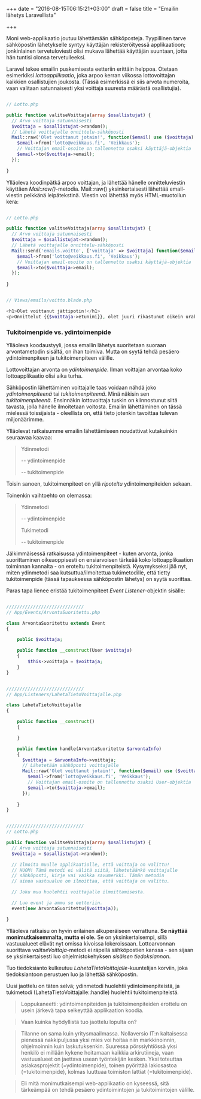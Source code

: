 +++
date = "2016-08-15T06:15:21+03:00"
draft = false
title = "Emailin lähetys Laravellista"

+++

Moni web-applikaatio joutuu lähettämään sähköposteja. Tyypillinen tarve sähköpostin lähetykselle syntyy käyttäjän rekisteröityessä applikaatioon; jonkinlainen tervetuloviesti olisi mukava lähettää käyttäjän suuntaan, jotta hän tuntisi olonsa tervetulleeksi.

Laravel tekee emailin puskemisesta eetteriin erittäin helppoa. Otetaan esimerkiksi *lottoapplikaatio*, joka arpoo kerran viikossa lottovoittajan kaikkien osallistujien joukosta. (Tässä esimerkissä ei siis arvota numeroita, vaan valitaan satunnaisesti yksi voittaja suuresta määrästä osallistujia).

```php

// Lotto.php

public function valitseVoittaja(array $osallistujat) {
  // Arvo voittaja satunnaisesti
  $voittaja = $osallistujat->random();
  // Lähetä voittajalle onnittelu-sähköposti
  Mail::raw('Olet voittanut jotain!', function($email) use ($voittaja) {
    $email->from('lotto@veikkaus.fi', 'Veikkaus');
    // Voittajan email-osoite on tallennettu osaksi käyttäjä-objektia
    $email->to($voittaja->email);
  });
	
}

```

Ylläoleva koodinpätkä arpoo voittajan, ja lähettää hänelle onnitteluviestin käyttäen *Mail::raw()*-metodia. Mail::raw() yksinkertaisesti lähettää email-viestin pelkkänä leipätekstinä. Viestin voi lähettää myös HTML-muotoilun kera:

```php

// Lotto.php

public function valitseVoittaja(array $osallistujat) {
  // Arvo voittaja satunnaisesti
  $voittaja = $osallistujat->random();
  // Lähetä voittajalle onnittelu-sähköposti
  Mail::send('emails.voitto', ['voittaja' => $voittaja] function($email) use ($voittaja) {
    $email->from('lotto@veikkaus.fi', 'Veikkaus');
    // Voittajan email-osoite on tallennettu osaksi käyttäjä-objektia
    $email->to($voittaja->email);
  });
	
}


// Views/emails/voitto.blade.php

<h1>Olet voittanut jättipotin!</h1>
<p>Onnittelut {{$voittaja->etunimi}}, olet juuri rikastunut oikein urakalla.</p>


```

### Tukitoimenpide vs. ydintoimenpide

Ylläoleva koodaustyyli, jossa emailin lähetys suoritetaan suoraan arvontametodin sisältä, on ihan toimiva. Mutta on syytä tehdä pesäero ydintoimenpiteen ja tukitoimenpiteen välille.

Lottovoittajan arvonta on *ydintoimenpide*. Ilman voittajan arvontaa koko lottoapplikaatio olisi aika turha.

Sähköpostin lähettäminen voittajalle taas voidaan nähdä joko *ydintoimenpiteenä* tai *tukitoimenpiteenä*. Minä näkisin sen *tukitoimenpiteenä*. Ensinnäkin lottovoittaja tuskin on kiinnostunut siitä tavasta, jolla hänelle ilmoitetaan voitosta. Emailin lähettäminen on tässä mielessä toissijaista - oleellista on, että tieto jotenkin tavoittaa tulevan miljonäärimme.

Ylläolevat ratkaisumme emailin lähettämiseen noudattivat kutakuinkin seuraavaa kaavaa:

> Ydinmetodi
>
> -- ydintoimenpide
>
> -- tukitoimenpide

Toisin sanoen, tukitoimenpiteet on yllä *ripoteltu* ydintoimenpiteiden sekaan.

Toinenkin vaihtoehto on olemassa:

> Ydinmetodi
>
> -- ydintoimenpide
>
> Tukimetodi
>
> -- tukitoimenpide

Jälkimmäisessä ratkaisussa ydintoimenpiteet - kuten arvonta, jonka suorittaminen oikeaoppisesti on ensiarvoisen tärkeää koko lottoapplikaation toiminnan kannalta - on eroteltu tukitoimenpiteistä. Kysymykseksi jää nyt, miten ydinmetodi saa kutsuttua/ilmoitettua tukimetodille, että tietty tukitoimenpide (tässä tapauksessa sähköpostin lähetys) on syytä suorittaa.

Paras tapa lienee eristää tukitoimenpiteet *Event Listener*-objektin sisälle:

```php

/////////////////////////////
// App/Events/ArvontaSuoritettu.php

class ArvontaSuoritettu extends Event
{

    public $voittaja;

    public function __construct(User $voittaja)
    {
        $this->voittaja = $voittaja;
    }
}


/////////////////////////////
// App/Listeners/LahetaTietoVoittajalle.php

class LahetaTietoVoittajalle
{

    public function __construct()
    {

    }

    public function handle(ArvontaSuoritettu $arvontaInfo)
    {
      $voittaja = $arvontaInfo->voittaja;	
      // Lähetetään sähköposti voittajalle
      Mail::raw('Olet voittanut jotain!', function($email) use ($voittaja) {
        $email->from('lotto@veikkaus.fi', 'Veikkaus');
        // Voittajan email-osoite on tallennettu osaksi User-objektia
        $email->to($voittaja->email);
      });
        
    }
}


/////////////////////////////
// Lotto.php

public function valitseVoittaja(array $osallistujat) {
  // Arvo voittaja satunnaisesti
  $voittaja = $osallistujat->random();

  // Ilmoita muulle applikaatiolle, että voittaja on valittu!
  // HUOM! Tämä metodi ei välitä siitä, lähetetäänkö voittajalle
  // sähköposti, kirje vai vaikka savumerkki. Tämän metodin 
  // ainoa vastuualue on ilmoittaa, että voittaja on valittu.

  // Joku muu huolehtii voittajalle ilmoittamisesta.

  // Luo event ja ammu se eetteriin.
  event(new ArvontaSuoritettu($voittaja));

}

```

Ylläoleva ratkaisu on hyvin erilainen alkuperäiseen verrattuna. **Se näyttää monimutkaisemmalta, mutta ei ole.** Se on yksinkertaisempi, sillä vastuualueet elävät nyt omissa kivoissa lokeroissaan. Lottoarvonnan suorittava *valitseVoittaja*-metodi ei räpellä sähköpostien kanssa - sen sijaan se yksinkertaisesti luo ohjelmistokehyksen *sisäisen tiedoksiannon*. 

Tuo tiedoksianto kulkeutuu *LahetaTietoVoittajalle*-kuuntelijan korviin, joka tiedoksiantoon perustuen luo ja lähettää sähköpostin.

Uusi jaottelu on täten selvä; ydinmetodi huolehtii ydintoimenpiteistä, ja tukimetodi (LahetaTietoVoittajalle::handle) huolehtii tukitoimenpiteistä.

> Loppukaneetti: ydintoimenpiteiden ja tukitoimenpiteiden erottelu on usein järkevä tapa selkeyttää applikaation koodia. 

> Vaan kuinka hyödyllistä tuo jaottelu lopulta on?

> Tilanne on sama kuin yritysmaailmassa. Nollaversio IT:n kaltaisessa pienessä nakkipuljussa yksi mies voi hoitaa niin markkinoinnin, ohjelmoinnin kuin laskutuksenkin. Suuressa pörssiyhtiössä yksi henkilö ei millään kykene hoitamaan kaikkia arkirutiineja, vaan vastuualueet on jaettava usean työntekijän kesken. Yksi toteuttaa asiakasprojektit (=ydintoimenpide), toinen pyörittää lakiosastoa (=tukitoimenpide), kolmas luuttuaa toimiston lattiat (=tukitoimenpide).

> Eli mitä monimutkaisempi web-applikaatio on kyseessä, sitä tärkeämpää on tehdä pesäero ydintoimintojen ja tukitoimintojen välille.









